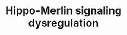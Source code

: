 ---
annotations:
- type: Pathway Ontology
  value: Hippo signaling pathway
- type: Pathway Ontology
  value: altered Hippo signaling pathway
- type: Pathway Ontology
  value: signaling pathway
- type: Pathway Ontology
  value: disease pathway
authors:
- AlexanderPico
- Marvin M2
- Eweitz
communities:
- RareDiseases
description: The Hippo-Merlin(NF2) signaling pathway can become dysregulated at many
  points as observed in malignant mesothelioma cells. Extracellular signals via cadherin,
  CD44, integrin or RTKs, as well as various signaling pathway components, can affect
  NF2 tumor suppression. Direct alteration of merlin and LATS1/2 can also result in
  underphosphorylated (activated) YAP1(YY1AP1)/TAZ transcriptional coactivators, leading
  to the induction of pro-oncogene expression.
last-edited: 2021-05-11
organisms:
- Homo sapiens
redirect_from:
- /index.php/Pathway:WP4541
- /instance/WP4541
schema-jsonld:
- '@context': https://schema.org/
  '@id': https://wikipathways.github.io/pathways/WP4541.html
  '@type': Dataset
  creator:
    '@type': Organization
    name: WikiPathways
  description: The Hippo-Merlin(NF2) signaling pathway can become dysregulated at
    many points as observed in malignant mesothelioma cells. Extracellular signals
    via cadherin, CD44, integrin or RTKs, as well as various signaling pathway components,
    can affect NF2 tumor suppression. Direct alteration of merlin and LATS1/2 can
    also result in underphosphorylated (activated) YAP1(YY1AP1)/TAZ transcriptional
    coactivators, leading to the induction of pro-oncogene expression.
  keywords:
  - CDH11
  - EPHA2
  - FLT1
  - PPP1CC
  - DDB1
  - PPP1CA
  - PRKAR1A
  - FOXM1
  - ITGB8
  - ITGA8
  - ITGB4
  - TAZ
  - PLCB4
  - PRKACB
  - CXCL10
  - PTK2
  - CDH15
  - STK3
  - YY1AP1
  - NTRK2
  - TEAD1
  - CDH6
  - ITGA11
  - NTRK1
  - CTGF
  - PAK6
  - ITGB5
  - FGFR3
  - TEAD3
  - FGFR2
  - MIR98
  - KIT
  - FGFR1
  - PAK1
  - ITGAD
  - PPP1R12A
  - ITGA5
  - CDH19
  - CDH18
  - CDH20
  - ITGB1
  - AMOT
  - MET
  - EGFR
  - ITGB3
  - FLT3
  - PRKAR1B
  - CDH17
  - VGLL4
  - AJUBA
  - LATS1
  - KDR
  - PRKACG
  - RBX1
  - DCAF1
  - ITGA2
  - CDH9
  - ITGAL
  - TEAD4
  - CDH24
  - CDH3
  - HRAS
  - CUL4A
  - ITGA4
  - MST1
  - ITGB6
  - CD44
  - CSF1R
  - ITGB2
  - PRKACA
  - ITGB7
  - NRAS
  - CDH12
  - ITGA9
  - ITGA6
  - INSR
  - ITGA2B
  - CDH1
  - CDH13
  - PRKAR2A
  - ITGA3
  - NF2
  - CDH8
  - PPP1R14A
  - TEK
  - CDH16
  - MYC
  - KRAS
  - PPP1CB
  - IGF1R
  - ITGA1
  - PRKAR2B
  - LIN28B
  - ITGA7
  - CDH7
  - PAK3
  - CDH5
  - PAK5
  - CDH10
  - CDH2
  - TEAD2
  - PDGFRB
  - FLT4
  - CDH4
  - NGFR
  - FGFR4
  - PAK2
  - CTNNA1
  - CCND1
  - PAK4
  - ITGAV
  - SAV1
  - ITGAX
  - ITGAE
  - CTNNB1
  - PDGFRA
  - CDH22
  - ITGAM
  - ITGA10
  - LATS2
  license: CC0
  name: Hippo-Merlin signaling dysregulation
seo: CreativeWork
title: Hippo-Merlin signaling dysregulation
wpid: WP4541
---